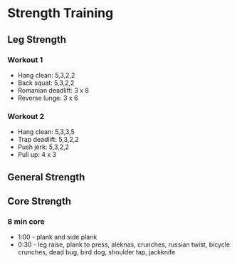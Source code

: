 # Strength Training

## Leg Strength

### Workout 1

- Hang clean: 5,3,2,2
- Back squat: 5,3,2,2
- Romanian deadlift: 3 x 8
- Reverse lunge: 3 x 6

### Workout 2

- Hang clean: 5,3,3,5
- Trap deadlift: 5,3,2,2
- Push jerk: 5,3,2,2
- Pull up: 4 x 3

## General Strength

## Core Strength

### 8 min core

- 1:00 - plank and side plank
- 0:30 - leg raise, plank to press, aleknas, crunches, russian twist, bicycle crunches, dead bug, bird dog, shoulder tap, jackknife
